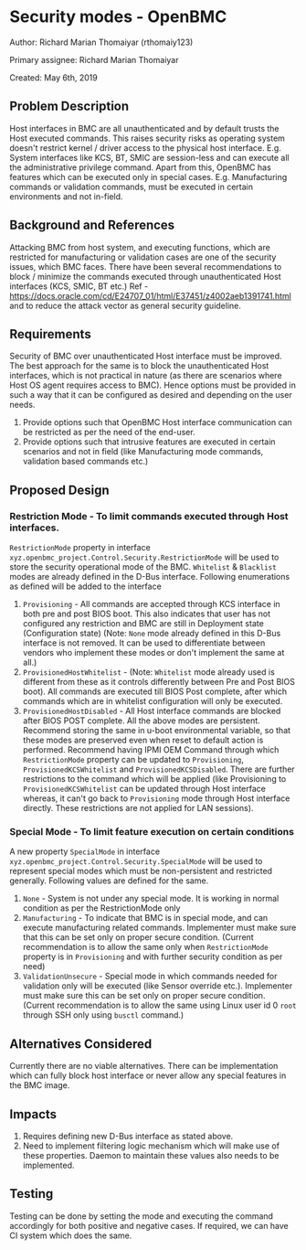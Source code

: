 # Security modes - OpenBMC

Author: Richard Marian Thomaiyar (rthomaiy123)

Primary assignee: Richard Marian Thomaiyar

Created: May 6th, 2019

## Problem Description
Host interfaces in BMC are all unauthenticated and by default trusts the Host
executed commands. This raises security risks as operating system doesn't
restrict kernel / driver access to the physical host interface. E.g. System
interfaces like KCS, BT, SMIC are session-less and can execute all the
administrative privilege command. Apart from this, OpenBMC has features which
can be executed only in special cases. E.g. Manufacturing commands
or validation commands, must be executed in certain environments and
not in-field.

## Background and References
Attacking BMC from host system, and executing functions, which are restricted
for manufacturing or validation cases are one of the security issues, which
BMC faces. There have been several recommendations to block / minimize the
commands executed through unauthenticated Host interfaces (KCS, SMIC, BT etc.)
Ref - https://docs.oracle.com/cd/E24707_01/html/E37451/z4002aeb1391741.html
and to reduce the attack vector as general security guideline.

## Requirements
Security of BMC over unauthenticated Host interface must be improved. The best
approach for the same is to block the unauthenticated Host interfaces, which is
not practical in nature (as there are scenarios where Host OS agent requires
access to BMC). Hence options must be provided in such a way that
it can be configured as desired and depending on the user needs.
1. Provide options such that OpenBMC Host interface communication can be
restricted as per the need of the end-user.
2. Provide options such that intrusive features are executed in certain
scenarios and not in field (like Manufacturing mode commands, validation
based commands etc.)

## Proposed Design
### Restriction Mode - To limit commands executed through Host interfaces.
`RestrictionMode` property in interface
`xyz.openbmc_project.Control.Security.RestrictionMode` will be used to store
the security operational mode of the BMC. `Whitelist` & `Blacklist` modes are
already defined in the D-Bus interface. Following enumerations as defined will
be added to the interface
1. `Provisioning` - All commands are accepted through KCS interface in both pre
and post BIOS boot. This also indicates that user has not configured any
restriction and BMC are still in Deployment state (Configuration state)
(Note: `None` mode already defined in this D-Bus interface is not removed. It
can be used to differentiate between vendors who implement these modes or don't
implement the same at all.)
2. `ProvisionedHostWhitelist` - (Note: `Whitelist` mode already used is
different from these as it controls differently between Pre and Post BIOS
boot). All commands are executed till BIOS Post complete, after which commands
which are in whitelist configuration will only be executed.
3. `ProvisionedHostDisabled` - All Host interface commands are blocked after
BIOS POST complete.
All the above modes are persistent. Recommend storing the same in
u-boot environmental variable, so that these modes are preserved even when
reset to default action is performed. Recommend having IPMI OEM Command
through which `RestrictionMode` property can be updated to `Provisioning`,
`ProvisionedKCSWhitelist` and `ProvisionedKCSDisabled`.
There are further restrictions to the command which will be applied (like
Provisioning to `ProvisionedKCSWhitelist` can be updated through Host interface
whereas, it can't go back to `Provisioning` mode through Host interface
directly. These restrictions are not applied for LAN sessions).
### Special Mode - To limit feature execution on certain conditions
A new property `SpecialMode` in interface
`xyz.openbmc_project.Control.Security.SpecialMode` will be used to represent
special modes which must be non-persistent and restricted generally.
Following values are defined for the same.
1. `None` - System is not under any special mode. It is working in normal
condition as per the RestrictionMode only
2. `Manufacturing` - To indicate that BMC is in special mode, and can execute
manufacturing related commands. Implementer must make sure that this can be
set only on proper secure condition. (Current recommendation is to allow
the same only when `RestrictionMode` property is in `Provisioning` and with
further security condition as per need)
2. `ValidationUnsecure` - Special mode in which commands needed for validation
only will be executed (like Sensor override etc.). Implementer must make sure
this can be set only on proper secure condition. (Current recommendation is
to allow the same using Linux user id 0 `root` through SSH only using `busctl`
command.)

## Alternatives Considered
Currently there are no viable alternatives. There can be implementation
which can fully block host interface or never allow any special features
in the BMC image.

## Impacts
1. Requires defining new D-Bus interface as stated above.
2. Need to implement filtering logic mechanism which will make use of
these properties. Daemon to maintain these values also needs to be implemented.

## Testing
Testing can be done by setting the mode and executing the command accordingly
for both positive and negative cases. If required, we can have CI system which
does the same.

